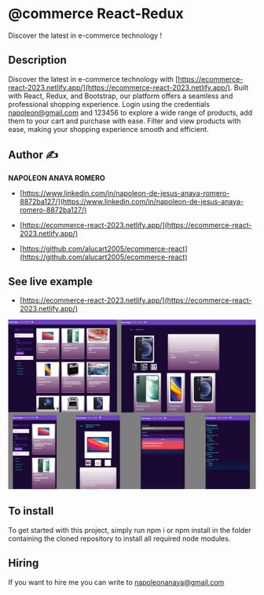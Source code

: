 # @commerce React-Redux
Discover the latest in e-commerce technology !

## Description

Discover the latest in e-commerce technology with [https://ecommerce-react-2023.netlify.app/](https://ecommerce-react-2023.netlify.app/). Built with React, Redux, and Bootstrap, our platform offers a seamless and professional shopping experience. Login using the credentials napoleon@gmail.com and 123456 to explore a wide range of products, add them to your cart and purchase with ease. Filter and view products with ease, making your shopping experience smooth and efficient. 

## Author ✍

**NAPOLEON ANAYA ROMERO**

-	[https://www.linkedin.com/in/napoleon-de-jesus-anaya-romero-8872ba127/](https://www.linkedin.com/in/napoleon-de-jesus-anaya-romero-8872ba127/)

-	[https://ecommerce-react-2023.netlify.app/](https://ecommerce-react-2023.netlify.app/)

-	[https://github.com/alucart2005/ecommerce-react](https://github.com/alucart2005/ecommerce-react)

## See live example

- [https://ecommerce-react-2023.netlify.app/](https://ecommerce-react-2023.netlify.app/)
 
![..](https://raw.githubusercontent.com/alucart2005/ecommerce-react/Ecommerce-React-2023-Ver1/public/Capture%20%40commerce%20React.png)


## To install

To get started with this project, simply run npm i or npm install in the folder containing the cloned repository to install all required node modules.

## Hiring 
If you want to hire me you can write to napoleonanaya@gmail.com
